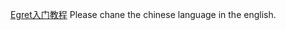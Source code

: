 [Egret入门教程](https://github.com/NeoGuo/html5-documents/blob/master/egret/README.md)
Please chane the chinese language in the english. 
